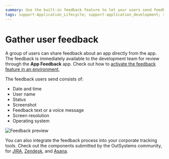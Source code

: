 ```yaml
---
summary: Use the built-in feedback feature to let your users send feedback about an app directly from the app.
tags: support-Application_Lifecycle; support-application_development; support-Integrations_Extensions; support-Application_Lifecycle-overview
---
```


# Gather user feedback

A group of users can share feedback about an app directly from the app. The feedback is immediately available to the development team for review through the **App Feedback** app. Check out how to [activate the feedback feature in an environment](user-feedback-enable.md),

The feedback users send consists of:

* Date and time
* User name
* Status
* Screenshot
* Feedback text or a voice message
* Screen resolution
* Operating system

![Feedback preview](images/app-feedback-handle-2.png?width=800)

You can also integrate the feedback process into your corporate tracking tools. Check out the components submitted by the OutSystems community, for [JIRA](https://www.outsystems.com/forge/component/2153/feedback-to-jira/), [Zendesk](https://www.outsystems.com/forge/component/2154/feedback-to-zendesk/), and [Asana](https://www.outsystems.com/forge/component/2107/feedback-to-asana/).
